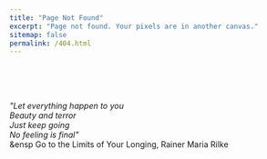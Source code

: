 ```yaml
---
title: "Page Not Found"
excerpt: "Page not found. Your pixels are in another canvas."
sitemap: false
permalink: /404.html
---
```

 <br>
<br>
<br>

<i>"Let everything happen to you <br>
Beauty and terror <br>
Just keep going <br>
No feeling is final"</i> <br>
 &ensp Go to the Limits of Your Longing, Rainer Maria Rilke


